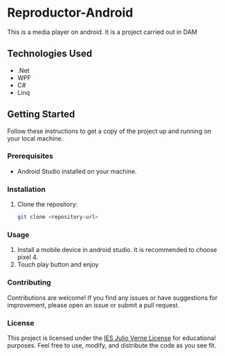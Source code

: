 # Reproductor-Android

This is a media player on android. It is a project carried out in DAM

## Technologies Used

- .Net
- WPF
- C#
- Linq

## Getting Started

Follow these instructions to get a copy of the project up and running on your local machine.

### Prerequisites

- Android Studio installed on your machine.

### Installation

1. Clone the repository:
   ```bash
   git clone <repository-url>
   
### Usage

1. Install a mobile device in android studio. It is recommended to choose pixel 4.
2. Touch play button and enjoy

### Contributing

Contributions are welcome! If you find any issues or have suggestions for improvement,
please open an issue or submit a pull request.

### License

This project is licensed under the [IES Julio Verne License](LICENSE) for educational purposes. 
Feel free to use, modify, and distribute the code as you see fit.

